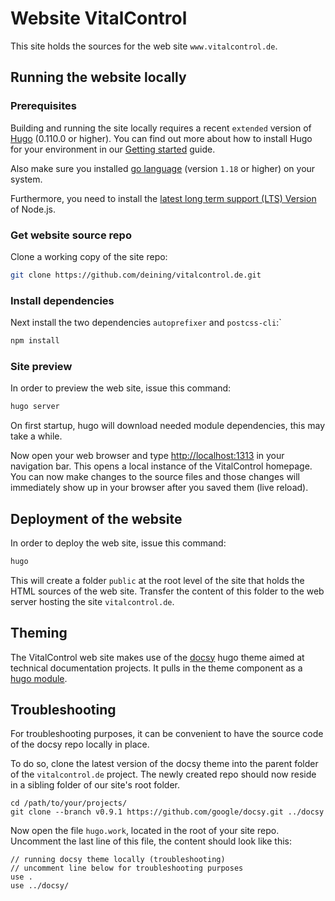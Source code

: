 # Website VitalControl

This site holds the sources for the web site `www.vitalcontrol.de`.

## Running the website locally

### Prerequisites

Building and running the site locally requires a recent `extended` version of [Hugo](https://gohugo.io) (0.110.0 or higher).
You can find out more about how to install Hugo for your environment in our
[Getting started](https://www.docsy.dev/docs/getting-started/#prerequisites-and-installation) guide.

Also make sure you installed [go language](https://go.dev/doc/install) (version `1.18` or higher) on your system.

Furthermore, you need to install the [latest long term support (LTS) Version](https://nodejs.org/en/about/releases/) of Node.js.

### Get website source repo

Clone a working copy of the site repo:

```bash
git clone https://github.com/deining/vitalcontrol.de.git
```
### Install dependencies

Next install the two dependencies `autoprefixer` and `postcss-cli`:`

```bash
npm install
```

### Site preview

In order to preview the web site, issue this command:

```bash
hugo server
```

On first startup, hugo will download needed module dependencies, this may take a while.

Now open your web browser and type [http://localhost:1313](http://localhost:1313) in your navigation bar.
This opens a local instance of the VitalControl homepage. You can now make
changes to the source files and those changes will immediately show up in your
browser after you saved them (live reload).

## Deployment of the website

In order to deploy the web site, issue this command:

```bash
hugo
```

This will create a folder `public` at the root level of the site that holds the HTML sources of the web site.
Transfer the content of this folder to the web server hosting the site `vitalcontrol.de`.

## Theming

The VitalControl web site makes use of the [docsy][] hugo theme aimed at technical documentation projects.
It pulls in the theme component as a [hugo module](https://gohugo.io/hugo-modules/theme-components/).

## Troubleshooting

For troubleshooting purposes, it can be convenient to have the source code of the docsy repo locally in place.

To do so, clone the latest version of the docsy theme into the parent folder of the `vitalcontrol.de` project. The newly created repo should now reside in a sibling folder of our site's root folder.

```shell
cd /path/to/your/projects/
git clone --branch v0.9.1 https://github.com/google/docsy.git ../docsy
```

Now open the file `hugo.work`, located in the root of your site repo.
Uncomment the last line of this file, the content should look like this:

```
// running docsy theme locally (troubleshooting)
// uncomment line below for troubleshooting purposes
use .
use ../docsy/
```

[docsy]: https://github.com/google/docsy

